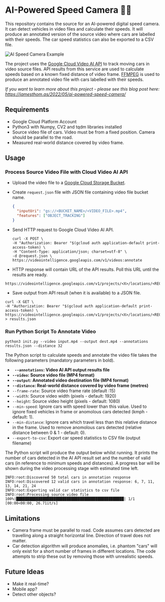 # AI-Powered Speed Camera 🚗📸

This repository contains the source for an AI-powered digital speed camera. It can detect vehicles in video files and calculate their speeds. It will produce an annotated version of the source video where cars are labelled with their speeds. The car speed statistics can also be exported to a CSV file.

![AI Speed Camera Example](ai-speed-camera.gif)

The project uses the [Google Cloud Video AI API](https://cloud.google.com/video-intelligence) to track moving cars in video source files. API results from this service are used to calculate speeds based on a known fixed distance of video frame. [FFMPEG](https://ffmpeg.org/) is used to produce an annotated video file with cars labelled with their speeds.

*If you want to learn more about this project - please see this blog post here: https://jamesthom.as/2022/05/ai-powered-speed-camera/*

## Requirements

- Google Cloud Platform Account
- Python3 with Numpy, CV2 and tqdm libraries installed
- Source video file of cars. Video must be from a fixed position. Camera should be parallel to the road.
- Measured real-world distance covered by video frame.

## Usage

### Process Source Video File with Cloud Video AI API

- Upload the video file to a [Google Cloud Storage Bucket](https://cloud.google.com/storage).

- Create `request.json` file with JSON file containing video file bucket name.

  ```json
  {
    "inputUri": "gs://<BUCKET_NAME>/<VIDEO_FILE>.mp4",
    "features": ["OBJECT_TRACKING"]
  }
  ```

- Send HTTP request to Google Cloud Video AI API.

  ```
  curl -X POST \
  -H "Authorization: Bearer "$(gcloud auth application-default print-access-token) \
  -H "Content-Type: application/json; charset=utf-8" \
  -d @request.json \
  https://videointelligence.googleapis.com/v1/videos:annotate
  ```

- HTTP response will contain URL of the API results. Poll this URL until the results are ready.

```
https://videointelligence.googleapis.com/v1/projects/<X>/locations/<REGION>/operations/<Y>
```

- Save output from API result (when it is available) to a JSON file.

```
curl -X GET \
-H "Authorization: Bearer "$(gcloud auth application-default print-access-token) \
https://videointelligence.googleapis.com/v1/projects/<X>/locations/<REGION>/operations/<Y> > results.json
```

### Run Python Script To Annotate Video

```
python3 init.py --video input.mp4 --output dest.mp4 --annotations results.json --distance 32
```

The Python script to calculate speeds and annotate the video file takes the following parameters (mandatory parameters in bold).

- **` --annotations`: Video AI API output results file**
- **`--video`: Source video file (MP4 format)**
- **`--output`: Annotated video destination file (MP4 format)**
- **`--distance`: Real-world distance covered by video frame (metres)**
- `--frame-rate`: Source video frame rate (default :15)
- `--width`: Source video width (pixels - default: 1920)
- `--height`: Source video height (pixels - default: 1080)
- `--min-speed`: Ignore cars with speed lower than this value. Used to ignore fixed vehicles in frame or anomolous cars detected (kmph - default: 1).
- `--min-distance`: Ignore cars which travel less than this relative distance in the frame. Used to remove anomolous cars detected (relative distance between 0 & 1 - default: 0).
- `--export-to-csv`: Export car speed statistics to CSV file (output filename)

The Python script will produce the output below whilst running. It prints the number of cars detected in the AI API result set and the number of valid cars (in reference to minimum speeds and distances). A progress bar will be shown during the video processing stage with estimated time left.

```
INFO:root:Discovered 50 total cars in annotation response
INFO:root:Discovered 12 valid cars in annotation response: 6, 7, 11, 13, 14, 21, 24
INFO:root:Exporting valid car statistics to csv file
INFO:root:Processing source video file
100%|█████████████████████████████████████████████████| 1/1 [00:00<00:00, 26.71it/s]
```

## Limitations

- Camera frame must be parallel to road. Code assumes cars detected are travelling along a straight horizontal line. Direction of travel does not matter.
- Car detection algorithm will produce anomalies, i.e. phantom "cars" will only exist for a short number of frames in different locations. The code attempts to strip these out by removing those with unrealistic speeds.

## Future Ideas

- Make it real-time?
- Mobile app?
- Detect other objects?
